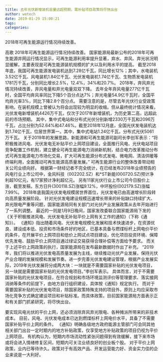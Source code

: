```yaml
---
title: 去年光伏新增装机容量远超预期，需补贴项目政策将尽快出台
author: wetech
date: 2019-01-29 15:00:21
tags: 
categories: 
---
```

2018年可再生能源运行情况持续改善。
<!-- more -->
高歌
2018年可再生能源运行情况持续改善。
国家能源局最新公布的2018年可再生能源并网运行情况显示，可再生能源利用率提升显著，弃水、弃风、弃光状况明显缓解，主要表现是可再生能源装机规模的扩大以及利用水平的提高。
截至2018年底，我国可再生能源发电装机达到7.28亿千瓦，同比增长12%；其中，水电装机3.52亿千瓦、风电装机1.84亿千瓦、光伏发电装机1.74亿千瓦、生物质发电装机1781万千瓦，分别同比增长2.5%，12.4%，34%和20.7%。
2018年，弃风弃光情况持续改善，弃风电量和弃光电量双双下降。
去年全年弃风电量277亿千瓦时，全国平均弃风率同比下降5个百分点达7%；弃光电量54.9亿千瓦时，全国平均弃光率3%，同比下降2.8个百分点。
需要注意的是，尽管去年光伏行业受政策影响，在装机规模上曾被认为将会出现较为明显的收缩。但从最终统计情况来看，光伏发电新增装机4426万千瓦，仅次于2017年新增装机，为历史第二高，远超此前的市场预期。
其中，集中式电站和分布式光伏分别新增2330万千瓦和2096万千瓦，占比分别为52.64%和47.46%。截至2018年12月底，全国光伏发电装机达到1.74亿千瓦，位居世界第一。其中，集中式电站1.24亿千瓦，分布式光伏5061万千瓦。
关于2019年的发展思路，新能源和可再生能源司副司长李创军表示：“将积极推进风电、光伏发电无补贴平价上网项目建设，全面推行风电、光伏电站项目竞争配置工作机制，建立健全可再生能源电力消纳新机制，结合电力改革推动分布式可再生能源电力市场化交易，扩大可再生能源分布式发电、微电网、清洁供暖等终端利用，全面推动可再生能源高质量发展。”
可再生能源行业的整体改善带动相关公司业绩向好。
根据第一财经记者不完全统计，在已经发布2018年业绩预告的风电行业上市公司中，金风科技（002202.SZ）和*ST新能(000720.SZ)预计净利超10亿元，有17家预计净利超亿元。
另有11家光伏行业上市公司今日股价上涨，截至发稿，东方日升(300118.SZ)涨幅9.12%，中环股份(002179.SZ)涨幅7.99%。
2018年底我国光伏发电规模居世界首位，光伏发电已由高速增长阶段转向高质量发展阶段。
针对光伏发电建设规模迅速增长带来的补贴缺口持续扩大、弃光限电严重等问题，国家能源局同有关部门对光伏产业发展政策从去年开始进行了一系列调整。
最近的一则是1月9日晚间，国家发改委联合国家能源局下发的《关于积极推进风电、光伏发电无补贴平价上网有关工作的通知》（下称《通知》）。
《通知》指出随着风电、光伏发电规模化发展和技术快速进步，在资源优良、建设成本低、投资和市场条件好的地区，已基本具备与燃煤标杆上网电价平价的条件，在开展平价上网项目和低价上网试点项目建设，优化项目投资环境、保障优先发电、鼓励平价上网项目通过绿证交易获得合理补偿等方面给予要求。
而关于上述平价上网政策的执行，国家能源局在发布最新数据时作出了补充。
“2019年，我们将以推进光伏发电高质量发展为主线，继续推动光伏产业发展，保持光伏产业合理的发展规模和发展节奏。进一步完善光伏发电建设管理，根据产业发展实际，2019年光伏发展将分成两大块：一块就是不需要国家补贴的光伏发电项目，另一块就是需要国家补贴的光伏发电项目。”李创军表示。
具体而言，对于不需要国家补贴的光伏发电项目，在符合规划和市场环境监测评价等管理要求、落实接网消纳等条件的前提下，由地方自行组织建设，具体按《通知》规定执行。
而对于需要国家补贴的光伏发电项目，除国家政策特殊支持的项目外，原则上均应采取市场化竞争方式确定建设项目和补贴标准。而具体政策，目前国家能源局方面表示正和有关部门抓紧研究，将尽快出台。
 
 
要实现风电光伏的平价上网，还必须消除弃风弃光限电、各种摊派所带来的非技术成本。
目前，风电、光伏发电成本已达到燃煤标杆上网电价水平，具备了不需要国家补贴平价上网的条件。
《通知》明确各级地方政府能源主管部门可会同其他相关部门出台一定时期内的地方补贴政策，仅享受地方补贴政策的项目仍视为平价上网项目。
有机构认为，短期内市场流动性紧张问题得到有效缓解，接下来市场或将会进入情绪修复区间，短期内可关注业绩良好的创业板个股。
对于平价上网政策，业内已等待许久。政策对于有高效产品、开发运营能力好、资金实力佳的企业来说是一大利好。
